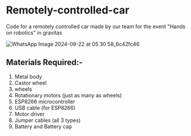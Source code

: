# Remotely-controlled-car

Code for a remotely controlled car made by our team for the event "Hands on robotics" in gravitas

![WhatsApp Image 2024-09-22 at 05 30 58_6c42fc46](https://github.com/user-attachments/assets/12f0a886-1b4d-43fd-b9df-d850e3754611)

## Materials Required:-

1) Metal body
2) Castor wheel
3) wheels
4) Rotationary motors (just as many as wheels)
5) ESP8266 microcontroller
6) USB cable (for ESP8266)
7) Motor driver
8) Jumper cables (all 3 types)
9) Battery and Battery cap
